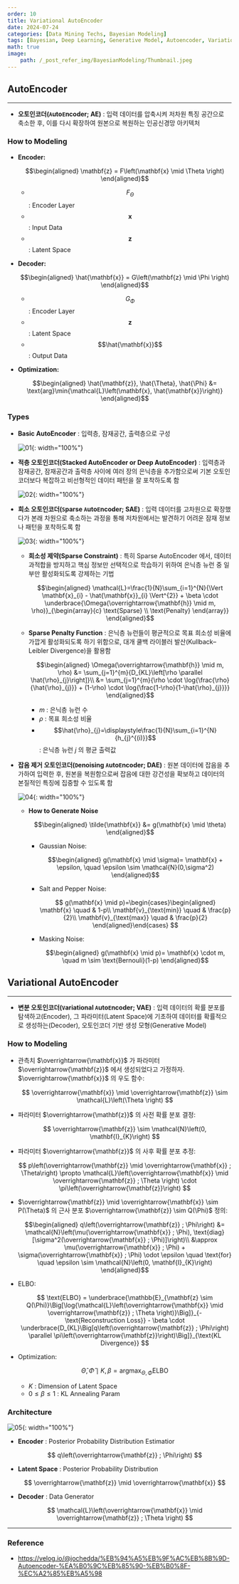 ```yaml
---
order: 10
title: Variational AutoEncoder
date: 2024-07-24
categories: [Data Mining Techs, Bayesian Modeling]
tags: [Bayesian, Deep Learning, Generative Model, Autoencoder, Variational Inference]
math: true
image:
    path: /_post_refer_img/BayesianModeling/Thumbnail.jpeg
---
```


## AutoEncoder
-----

- **오토인코더(`A`uto`E`ncoder; AE)** : 입력 데이터를 압축시켜 저차원 특징 공간으로 축소한 후, 이를 다시 확장하여 원본으로 복원하는 인공신경망 아키텍처

### How to Modeling

- **Encoder:**

    $$\begin{aligned}
    \mathbf{z} = F\left(\mathbf{x} \mid \Theta \right)
    \end{aligned}$$

    - $$F_{\Theta}$$ : Encoder Layer
    - $$\mathbf{x}$$ : Input Data
    - $$\mathbf{z}$$ : Latent Space

- **Decoder:** 

    $$\begin{aligned}
    \hat{\mathbf{x}} = G\left(\mathbf{z} \mid \Phi \right)
    \end{aligned}$$

    - $$G_{\Phi}$$ : Encoder Layer
    - $$\mathbf{z}$$ : Latent Space
    - $$\hat{\mathbf{x}}$$ : Output Data

- **Optimization:**

    $$\begin{aligned}
    \hat{\mathbf{z}}, \hat{\Theta}, \hat{\Phi} &= \text{arg}\min{\mathcal{L}\left(\mathbf{x}, \hat{\mathbf{x}}\right)}
    \end{aligned}$$

### Types

- **Basic AutoEncoder** : 입력층, 잠재공간, 출력층으로 구성

    ![01](/_post_refer_img/BayesianModeling/10-01.png){: width="100%"}

- **적층 오토인코더(Stacked AutoEncoder or Deep AutoEncoder)** : 입력층과 잠재공간, 잠재공간과 출력층 사이에 여러 장의 은닉층을 추가함으로써 기본 오토인코더보다 복잡하고 비선형적인 데이터 패턴을 잘 포착하도록 함

    ![02](/_post_refer_img/BayesianModeling/10-02.png){: width="100%"}

- **희소 오토인코더(`S`parse `A`uto`E`ncoder; SAE)** : 입력 데이터를 고차원으로 확장했다가 본래 차원으로 축소하는 과정을 통해 저차원에서는 발견하기 어려운 잠재 정보나 패턴을 포착하도록 함

    ![03](/_post_refer_img/BayesianModeling/10-03.png){: width="100%"}

    - **희소성 제약(Sparse Constraint)** : 특히 Sparse AutoEncoder 에서, 데이터 과적합을 방지하고 핵심 정보만 선택적으로 학습하기 위하여 은닉층 뉴런 중 일부만 활성화되도록 강제하는 기법

        $$\begin{aligned}
        \mathcal{L}=\frac{1}{N}\sum_{i=1}^{N}{\Vert \mathbf{x}_{i} - \hat{\mathbf{x}}_{i} \Vert^{2}} + \beta \cdot \underbrace{\Omega(\overrightarrow{\mathbf{h}} \mid m, \rho)}_{\begin{array}{c} \text{Sparse} \\ \text{Penalty} \end{array}}
        \end{aligned}$$

    - **Sparse Penalty Function** : 은닉층 뉴런들이 평균적으로 목표 희소성 비율에 가깝게 활성화되도록 하기 위함으로, 대개 쿨백 라이블러 발산(Kullback–Leibler Divergence)을 활용함

        $$\begin{aligned}
        \Omega(\overrightarrow{\mathbf{h}} \mid m, \rho)
        &= \sum_{j=1}^{m}{D_{KL}\left[\rho \parallel \hat{\rho}_{j}\right]}\\
        &= \sum_{j=1}^{m}{\rho \cdot \log{\frac{\rho}{\hat{\rho}_{j}}} + (1-\rho) \cdot \log{\frac{1-\rho}{1-\hat{\rho}_{j}}}}
        \end{aligned}$$

        - $m$ : 은닉층 뉴런 수
        - $\rho$ : 목표 희소성 비율
        - $$\hat{\rho}_{j}=\displaystyle\frac{1}{N}\sum_{i=1}^{N}{h_{j}^{(i)}}$$ : 은닉층 뉴런 $j$ 의 평균 출력값

- **잡음 제거 오토인코더(`D`enoising `A`uto`E`ncoder; DAE)** : 원본 데이터에 잡음을 추가하여 입력한 후, 원본을 복원함으로써 잡음에 대한 강건성을 확보하고 데이터의 본질적인 특징에 집중할 수 있도록 함

    ![04](/_post_refer_img/BayesianModeling/10-04.png){: width="100%"}

    - **How to Generate Noise**

        $$\begin{aligned}
        \tilde{\mathbf{x}} &= g(\mathbf{x} \mid \theta)
        \end{aligned}$$

        - Gaussian Noise:

            $$\begin{aligned}
            g(\mathbf{x} \mid \sigma)= \mathbf{x} + \epsilon, \quad \epsilon \sim \mathcal{N}(0,\sigma^2)
            \end{aligned}$$

        - Salt and Pepper Noise:

            $$
            g(\mathbf{x} \mid p)=\begin{cases}\begin{aligned}
            \mathbf{x} \quad & 1-p\\
            \mathbf{v}_{\text{min}} \quad & \frac{p}{2}\\
            \mathbf{v}_{\text{max}} \quad & \frac{p}{2}
            \end{aligned}\end{cases}
            $$

        - Masking Noise:

            $$\begin{aligned}
            g(\mathbf{x} \mid p)= \mathbf{x} \cdot m, \quad m \sim \text{Bernouli}(1-p)
            \end{aligned}$$

## Variational AutoEncoder
-----

- **변분 오토인코더(`V`ariational `A`uto`E`ncoder; VAE)** : 입력 데이터의 확률 분포를 탐색하고(Encoder), 그 파라미터(Latent Space)에 기초하여 데이터를 확률적으로 생성하는(Decoder), 오토인코더 기반 생성 모형(Generative Model)

### How to Modeling

- 관측치 $\overrightarrow{\mathbf{x}}$ 가 파라미터 $\overrightarrow{\mathbf{z}}$ 에서 생성되었다고 가정하자. $\overrightarrow{\mathbf{x}}$ 의 우도 함수:

    $$
    \overrightarrow{\mathbf{x}} \mid \overrightarrow{\mathbf{z}} \sim \mathcal{L}\left(\Theta \right)
    $$

- 파라미터 $\overrightarrow{\mathbf{z}}$ 의 사전 확률 분포 결정:

    $$
    \overrightarrow{\mathbf{z}} \sim \mathcal{N}\left(0, \mathbf{I}_{K}\right)
    $$

- 파라미터 $\overrightarrow{\mathbf{z}}$ 의 사후 확률 분포 추정:

    $$
    p\left(\overrightarrow{\mathbf{z}} \mid \overrightarrow{\mathbf{x}} ; \Theta\right) \propto \mathcal{L}\left(\overrightarrow{\mathbf{x}} \mid \overrightarrow{\mathbf{z}} ; \Theta \right) \cdot \pi\left(\overrightarrow{\mathbf{z}}\right)
    $$

- $\overrightarrow{\mathbf{z}} \mid \overrightarrow{\mathbf{x}} \sim P(\Theta)$ 의 근사 분포 $\overrightarrow{\mathbf{z}} \sim Q(\Phi)$ 정의:

    $$\begin{aligned}
    q\left(\overrightarrow{\mathbf{z}} ; \Phi\right)
    &= \mathcal{N}\left(\mu(\overrightarrow{\mathbf{x}} ; \Phi), \text{diag}[\sigma^2(\overrightarrow{\mathbf{x}} ; \Phi)]\right)\\
    &\approx \mu(\overrightarrow{\mathbf{x}} ; \Phi) + \sigma(\overrightarrow{\mathbf{x}} ; \Phi) \odot \epsilon \quad \text{for} \quad \epsilon \sim \mathcal{N}\left(0, \mathbf{I}_{K}\right)
    \end{aligned}$$

- ELBO:

    $$
    \text{ELBO}
    = \underbrace{\mathbb{E}_{\mathbf{z} \sim Q(\Phi)}\Big[\log{\mathcal{L}\left(\overrightarrow{\mathbf{x}} \mid \overrightarrow{\mathbf{z}} ; \Theta \right)}\Big]}_{-\text{Reconstruction Loss}} - \beta \cdot \underbrace{D_{KL}\Big[q\left(\overrightarrow{\mathbf{z}} ; \Phi\right) \parallel \pi\left(\overrightarrow{\mathbf{z}}\right)\Big]}_{\text{KL Divergence}}
    $$

- Optimization:

    $$
    \hat{\Theta},\hat{\Phi} \mid K, \beta
    = \text{arg}\max_{\Theta,\Phi}{\text{ELBO}}
    $$

    - $K$ : Dimension of Latent Space
    - $0 \le \beta \le 1$ : KL Annealing Param

### Architecture

![05](/_post_refer_img/BayesianModeling/10-05.png){: width="100%"}

- **Encoder** : Posterior Probability Distribution Estimatior

    $$
    q\left(\overrightarrow{\mathbf{z}} ; \Phi\right)
    $$

- **Latent Space** : Posterior Probability Distribution

    $$
    \overrightarrow{\mathbf{z}} \mid \overrightarrow{\mathbf{x}}
    $$

- **Decoder** : Data Generator

    $$
    \mathcal{L}\left(\overrightarrow{\mathbf{x}} \mid \overrightarrow{\mathbf{z}} ; \Theta \right)
    $$

-----

### Reference

- https://velog.io/@jochedda/%EB%94%A5%EB%9F%AC%EB%8B%9D-Autoencoder-%EA%B0%9C%EB%85%90-%EB%B0%8F-%EC%A2%85%EB%A5%98